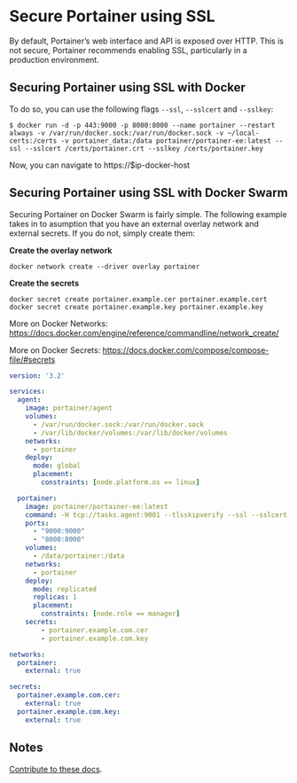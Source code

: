 # Secure Portainer using SSL

By default, Portainer’s web interface and API is exposed over HTTP. This is not secure, Portainer recommends enabling SSL, particularly in a production environment.

## Securing Portainer using SSL with Docker

To do so, you can use the following flags <code>--ssl</code>, <code>--sslcert</code> and <code>--sslkey</code>:

<pre><code>$ docker run -d -p 443:9000 -p 8000:8000 --name portainer --restart always -v /var/run/docker.sock:/var/run/docker.sock -v ~/local-certs:/certs -v portainer_data:/data portainer/portainer-ee:latest --ssl --sslcert /certs/portainer.crt --sslkey /certs/portainer.key</code></pre>

Now, you can navigate to https://$ip-docker-host

## Securing Portainer using SSL with Docker Swarm

Securing Portainer on Docker Swarm is fairly simple. The following example takes in to asumption that you have an external overlay network and external secrets. If you do not, simply create them:

**Create the overlay network**
```
docker network create --driver overlay portainer
```

**Create the secrets**
```
docker secret create portainer.example.cer portainer.example.cert
docker secret create portainer.example.key portainer.example.key
```

More on Docker Networks: https://docs.docker.com/engine/reference/commandline/network_create/

More on Docker Secrets: https://docs.docker.com/compose/compose-file/#secrets

```yml
version: '3.2'

services:
  agent:
    image: portainer/agent
    volumes:
      - /var/run/docker.sock:/var/run/docker.sock
      - /var/lib/docker/volumes:/var/lib/docker/volumes
    networks:
      - portainer
    deploy:
      mode: global
      placement:
        constraints: [node.platform.os == linux]

  portainer:
    image: portainer/portainer-ee:latest
    command: -H tcp://tasks.agent:9001 --tlsskipverify --ssl --sslcert /run/secrets/portainer.example.com.cer --sslkey /run/secrets/portainer.example.com.key
    ports:
      - "9000:9000"
      - "8000:8000"
    volumes:
      - /data/portainer:/data
    networks:
      - portainer
    deploy:
      mode: replicated
      replicas: 1
      placement:
        constraints: [node.role == manager]
    secrets:
        - portainer.example.com.cer
        - portainer.example.com.key

networks:
  portainer:
    external: true

secrets:
  portainer.example.com.cer:
    external: true
  portainer.example.com.key:
    external: true


```

## Notes

[Contribute to these docs](https://github.com/portainer/portainer-docs/blob/master/contributing.md).
